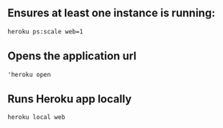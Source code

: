 ## Ensures at least one instance is running: 
```
heroku ps:scale web=1
```

## Opens the application url
```
'heroku open
```

## Runs Heroku app locally
```
heroku local web
```
